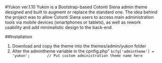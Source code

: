 #Yukon ver.1.10
Yukon is a Bootstrap-based Cotonti Siena admin theme designed and built to augment or replace the standard one.
The idea behind the project was to allow Cotonti Siena users to access main administration tools via mobile devices (smartphones or tablets), as well as rework usability and add minimalistic design to the back-end.

##Installation
1. Download and copy the theme into the themes/admin/yukon folder
2. Alter the admintheme variable in the cpnfig.php"
```$cfg['admintheme'] = 'yukon';		// Put custom administration theme name here```